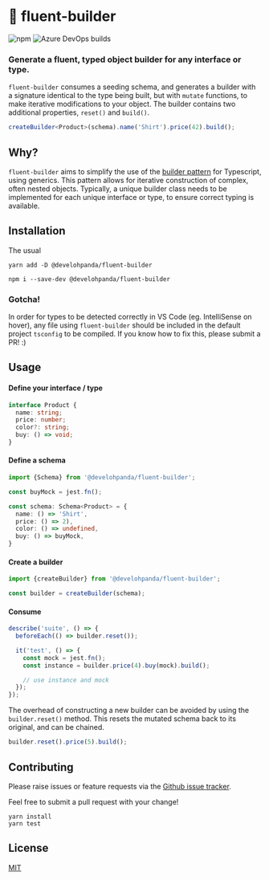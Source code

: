 # 🥨 fluent-builder 
![npm](https://img.shields.io/npm/v/@develohpanda/fluent-builder?logo=npm)
![Azure DevOps builds](https://img.shields.io/azure-devops/build/develohpanda/5974ee25-e62e-483b-b9aa-c3560b2a7be1/1?label=Azure%20Pipelines&logo=Azure%20Pipelines)

### Generate a fluent, typed object builder for any interface or type.

`fluent-builder` consumes a seeding schema, and generates a builder with a signature identical to the type being built, but with `mutate` functions, to make iterative modifications to your object. The builder contains two additional properties, `reset()` and `build()`.

```ts
createBuilder<Product>(schema).name('Shirt').price(42).build();
```

## Why?

`fluent-builder` aims to simplify the use of the [builder pattern](https://sourcemaking.com/design_patterns/builder) for Typescript, using generics. This pattern allows for iterative construction of complex, often nested objects. Typically, a unique builder class needs to be implemented for each unique interface or type, to ensure correct typing is available.

## Installation

The usual

```
yarn add -D @develohpanda/fluent-builder

npm i --save-dev @develohpanda/fluent-builder
```

### Gotcha!

In order for types to be detected correctly in VS Code (eg. IntelliSense on hover), any file using `fluent-builder` should be included in the default project `tsconfig` to be compiled. If you know how to fix this, please submit a PR! :)

## Usage

#### Define your interface / type
```ts
interface Product {
  name: string;
  price: number;
  color?: string;
  buy: () => void;
}
```

#### Define a schema

```ts
import {Schema} from '@develohpanda/fluent-builder';

const buyMock = jest.fn();

const schema: Schema<Product> = {
  name: () => 'Shirt',
  price: () => 2),
  color: () => undefined,
  buy: () => buyMock,
}
```

#### Create a builder
```ts
import {createBuilder} from '@develohpanda/fluent-builder';

const builder = createBuilder(schema);
```

#### Consume
```ts
describe('suite', () => {
  beforeEach(() => builder.reset());

  it('test', () => {
    const mock = jest.fn();
    const instance = builder.price(4).buy(mock).build();

    // use instance and mock
  });
});
```

The overhead of constructing a new builder can be avoided by using the `builder.reset()` method. This resets the mutated schema back to its original, and can be chained.

```ts
builder.reset().price(5).build();
```

## Contributing

Please raise issues or feature requests via the [Github issue tracker](https://github.com/develohpanda/fluent-builder/issues?q=is%3Aissue+is%3Aopen+sort%3Aupdated-desc).

Feel free to submit a pull request with your change!

```
yarn install
yarn test
```

## License

[MIT](LICENSE)
